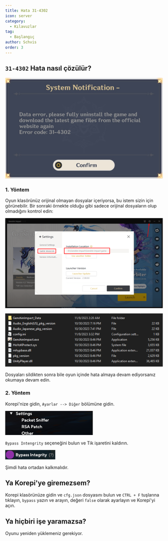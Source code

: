 ```yaml
---
title: Hata 31-4302
icon: server
category:
  - Kılavuzlar
tag:
  - Başlangıç
author: Schvis
order: 3
---
```


## `31-4302` Hata nasıl çözülür?

![](/assets/images/docs/202312/31-4302.png)

### 1. Yöntem

Oyun klasörünüz orijinal olmayan dosyalar içeriyorsa, bu istem sizin için görünebilir. Bir sonraki örnekte olduğu gibi sadece orijinal dosyaların olup olmadığını kontrol edin:

![](/assets/images/docs/202312/launcher.png)

![](/assets/images/docs/202312/folder1.png)

Dosyaları sildikten sonra bile oyun içinde hata almaya devam ediyorsanız okumaya devam edin.

### 2. Yöntem

Korepi'nize gidin, `Ayarlar --> Diğer` bölümüne gidin.

![](/assets/images/docs/202312/settings1.png)

`Bypass Intengrity` seçeneğini bulun ve Tik işaretini kaldırın.

![](/assets/images/docs/202312/settings2.png)

Şimdi hata ortadan kalkmalıdır.

## Ya Korepi'ye giremezsem?

Korepi klasörünüze gidin ve `cfg.json` dosyasını bulun ve `CTRL + F` tuşlarına tıklayın, `bypass` yazın ve arayın, değeri `false` olarak ayarlayın ve Korepi'yi açın.

## Ya hiçbiri işe yaramazsa?

Oyunu yeniden yüklemeniz gerekiyor.

